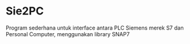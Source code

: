 # Sie2PC
Program sederhana untuk interface antara PLC Siemens merek S7 dan Personal Computer, menggunakan library SNAP7 
